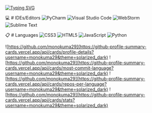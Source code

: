 [![Typing SVG](https://readme-typing-svg.herokuapp.com?color=%2336BCF7&lines=Информация+о+себе)](https://git.io/typing-svg)

💻 # IDEs/Editors
![PyCharm](https://img.shields.io/badge/pycharm-143?style=for-the-badge&logo=pycharm&logoColor=black&color=black&labelColor=green)
![Visual Studio Code](https://img.shields.io/badge/Visual%20Studio%20Code-0078d7.svg?style=for-the-badge&logo=visual-studio-code&logoColor=white)
![WebStorm](https://img.shields.io/badge/webstorm-143?style=for-the-badge&logo=webstorm&logoColor=white&color=black)
![Sublime Text](https://img.shields.io/badge/sublime_text-%23575757.svg?style=for-the-badge&logo=sublime-text&logoColor=important)

📋 # Languages
![CSS3](https://img.shields.io/badge/css3-%231572B6.svg?style=for-the-badge&logo=css3&logoColor=white)
![HTML5](https://img.shields.io/badge/html5-%23E34F26.svg?style=for-the-badge&logo=html5&logoColor=white)
![JavaScript](https://img.shields.io/badge/javascript-%23323330.svg?style=for-the-badge&logo=javascript&logoColor=%23F7DF1E)
![Python](https://img.shields.io/badge/python-3670A0?style=for-the-badge&logo=python&logoColor=ffdd54)


![https://github.com/monokuma29](https://github-profile-summary-cards.vercel.app/api/cards/profile-details?username=monokuma29&theme=solarized_dark)
![https://github.com/monokuma29](https://github-profile-summary-cards.vercel.app/api/cards/most-commit-language?username=monokuma29&theme=solarized_dark)
![https://github.com/monokuma29](https://github-profile-summary-cards.vercel.app/api/cards/repos-per-language?username=monokuma29&theme=solarized_dark)
![https://github.com/monokuma29](https://github-profile-summary-cards.vercel.app/api/cards/stats?username=monokuma29&theme=solarized_dark)

